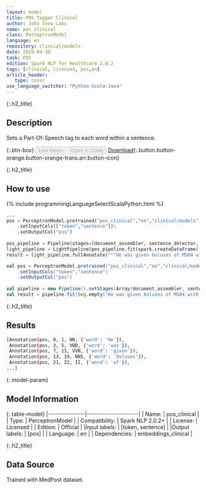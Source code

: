 ```yaml
---
layout: model
title: POS Tagger Clinical
author: John Snow Labs
name: pos_clinical
class: PerceptronModel
language: en
repository: clinical/models
date: 2019-04-30
task: POS
edition: Spark NLP for Healthcare 2.0.2
tags: [clinical, licensed, pos,en]
article_header:
   type: cover
use_language_switcher: "Python-Scala-Java"
---
```


{:.h2_title}
## Description
Sets a Part-Of-Speech tag to each word within a sentence.

{:.btn-box}
<button class="button button-orange" disabled>Live Demo</button>
<button class="button button-orange" disabled>Open in Colab</button>
[Download](https://s3.amazonaws.com/auxdata.johnsnowlabs.com/clinical/models/pos_clinical_en_2.0.2_2.4_1556660550177.zip){:.button.button-orange.button-orange-trans.arr.button-icon}

{:.h2_title}
## How to use 
<div class="tabs-box" markdown="1">

{% include programmingLanguageSelectScalaPython.html %}

```python
...
pos = PerceptronModel.pretrained("pos_clinical","en","clinical/models")\
	.setInputCols(["token","sentence"])\
	.setOutputCol("pos")
    
pos_pipeline = Pipeline(stages=[document_assembler, sentence_detector, tokenizer, pos])
light_pipeline = LightPipeline(pos_pipeline.fit(spark.createDataFrame([[""]]).toDF("text")))
result = light_pipeline.fullAnnotate("""He was given boluses of MS04 with some effect, he has since been placed on a PCA - he take 80mg of oxycontin at home, his PCA dose is ~ 2 the morphine dose of the oxycontin, he has also received ativan for anxiety.""")
```

```scala
val pos = PerceptronModel.pretrained("pos_clinical","en","clinical/models")
	.setInputCols("token","sentence")
	.setOutputCol("pos")
    
val pipeline = new Pipeline().setStages(Array(document_assembler, sentence_detector, tokenizer, pos))
val result = pipeline.fit(Seq.empty["He was given boluses of MS04 with some effect, he has since been placed on a PCA - he take 80mg of oxycontin at home, his PCA dose is ~ 2 the morphine dose of the oxycontin, he has also received ativan for anxiety."].toDS.toDF("text")).transform(data)
```
</div>

{:.h2_title}
## Results

```bash
[Annotation(pos, 0, 1, NN, {'word': 'He'}),
 Annotation(pos, 3, 5, VBD, {'word': 'was'}),
 Annotation(pos, 7, 11, VVN, {'word': 'given'}),
 Annotation(pos, 13, 19, NNS, {'word': 'boluses'}),
 Annotation(pos, 21, 22, II, {'word': 'of'}),
...]
```

{:.model-param}
## Model Information

{:.table-model}
|---------------|---------------------|
| Name:          | pos_clinical        |
| Type:   | PerceptronModel     |
| Compatibility: | Spark NLP 2.0.2+               |
| License:       | Licensed            |
| Edition:       | Official          |
|Input labels:        | [token, sentence]     |
|Output labels:       | [pos]                 |
| Language:      | en                  |
| Dependencies: | embeddings_clinical |

{:.h2_title}
## Data Source
Trained with MedPost dataset.